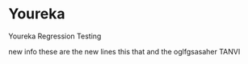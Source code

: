 # Youreka
Youreka Regression Testing

new info
these are the new lines
this
that
and the oglfgsasaher
TANVI
